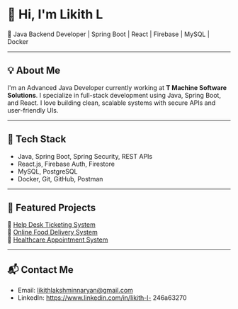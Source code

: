 # 👋 Hi, I'm Likith L

🎯 Java Backend Developer | Spring Boot | React | Firebase | MySQL | Docker

---

## 💡 About Me
I'm an Advanced Java Developer currently working at **T Machine Software Solutions**. I specialize in full-stack development using Java, Spring Boot, and React. I love building clean, scalable systems with secure APIs and user-friendly UIs.

---

## 🚀 Tech Stack
- Java, Spring Boot, Spring Security, REST APIs
- React.js, Firebase Auth, Firestore
- MySQL, PostgreSQL
- Docker, Git, GitHub, Postman

---

## 📂 Featured Projects
🔹 [Help Desk Ticketing System](https://github.com/likith22102002/helpdesk-ticket-system)  
🔹 [Online Food Delivery System](https://github.com/likith22102002/online-food-delivery)  
🔹 [Healthcare Appointment System](https://github.com/likith22102002/healthcare-appointment-system)

---

## 📬 Contact Me
- Email: likithlakshminnaryan@gmail.com  
- LinkedIn: https://www.linkedin.com/in/likith-l- 
246a63270 
